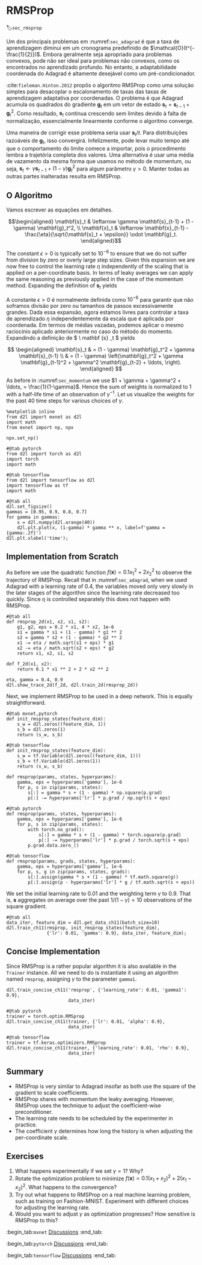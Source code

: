 # RMSProp
:label:`sec_rmsprop`

Um dos principais problemas em :numref:`sec_adagrad` é que a taxa de aprendizagem diminui em um cronograma predefinido de $\mathcal{O}(t^{-\frac{1}{2}})$. Embora geralmente seja apropriado para problemas convexos, pode não ser ideal para problemas não convexos, como os encontrados no aprendizado profundo. No entanto, a adaptabilidade coordenada do Adagrad é altamente desejável como um pré-condicionador.

:cite:`Tieleman.Hinton.2012` propôs o algoritmo RMSProp como uma solução simples para desacoplar o escalonamento de taxas das taxas de aprendizagem adaptativa por coordenadas. O problema é que Adagrad acumula os quadrados do gradiente $\mathbf{g}_t$ em um vetor de estado $\mathbf{s}_t = \mathbf{s}_{t-1} + \mathbf{g}_t^2$. Como resultado, $\mathbf{s}_t$ continua crescendo sem limites devido à falta de normalização, essencialmente linearmente conforme o algoritmo converge.

Uma maneira de corrigir esse problema seria usar $\mathbf{s}_t / t$. Para distribuições razoáveis de $\mathbf{g}_t$, isso convergirá. Infelizmente, pode levar muito tempo até que o comportamento do limite comece a importar, pois o procedimento lembra a trajetória completa dos valores. Uma alternativa é usar uma média de vazamento da mesma forma que usamos no método de momentum, ou seja, $\mathbf{s}_t \leftarrow \gamma \mathbf{s}_{t-1} + (1-\gamma) \mathbf{g}_t^2$ para algum parâmetro $\gamma > 0$. Manter todas as outras partes inalteradas resulta em RMSProp.

## O Algoritmo

Vamos escrever as equações em detalhes.

$$\begin{aligned}
    \mathbf{s}_t & \leftarrow \gamma \mathbf{s}_{t-1} + (1 - \gamma) \mathbf{g}_t^2, \\
    \mathbf{x}_t & \leftarrow \mathbf{x}_{t-1} - \frac{\eta}{\sqrt{\mathbf{s}_t + \epsilon}} \odot \mathbf{g}_t.
\end{aligned}$$

The constant $\epsilon > 0$ is typically set to $10^{-6}$ to ensure that we do not suffer from division by zero or overly large step sizes. Given this expansion we are now free to control the learning rate $\eta$ independently of the scaling that is applied on a per-coordinate basis. In terms of leaky averages we can apply the same reasoning as previously applied in the case of the momentum method. Expanding the definition of $\mathbf{s}_t$ yields

A constante $\epsilon > 0$ é normalmente definida como $10^{-6}$ para garantir que não soframos divisão por zero ou tamanhos de passos excessivamente grandes. Dada essa expansão, agora estamos livres para controlar a taxa de aprendizado $\eta$ independentemente da escala que é aplicada por coordenada. Em termos de médias vazadas, podemos aplicar o mesmo raciocínio aplicado anteriormente no caso do método do momento. Expandindo a definição de $ \ mathbf {s} _t $ yields

$$
\begin{aligned}
\mathbf{s}_t & = (1 - \gamma) \mathbf{g}_t^2 + \gamma \mathbf{s}_{t-1} \\
& = (1 - \gamma) \left(\mathbf{g}_t^2 + \gamma \mathbf{g}_{t-1}^2 + \gamma^2 \mathbf{g}_{t-2} + \ldots, \right).
\end{aligned}
$$

As before in :numref:`sec_momentum` we use $1 + \gamma + \gamma^2 + \ldots, = \frac{1}{1-\gamma}$. Hence the sum of weights is normalized to $1$ with a half-life time of an observation of $\gamma^{-1}$. Let us visualize the weights for the past 40 time steps for various choices of $\gamma$.

```{.python .input}
%matplotlib inline
from d2l import mxnet as d2l
import math
from mxnet import np, npx

npx.set_np()
```

```{.python .input}
#@tab pytorch
from d2l import torch as d2l
import torch
import math
```

```{.python .input}
#@tab tensorflow
from d2l import tensorflow as d2l
import tensorflow as tf
import math
```

```{.python .input}
#@tab all
d2l.set_figsize()
gammas = [0.95, 0.9, 0.8, 0.7]
for gamma in gammas:
    x = d2l.numpy(d2l.arange(40))
    d2l.plt.plot(x, (1-gamma) * gamma ** x, label=f'gamma = {gamma:.2f}')
d2l.plt.xlabel('time');
```

## Implementation from Scratch

As before we use the quadratic function $f(\mathbf{x})=0.1x_1^2+2x_2^2$ to observe the trajectory of RMSProp. Recall that in :numref:`sec_adagrad`, when we used Adagrad with a learning rate of 0.4, the variables moved only very slowly in the later stages of the algorithm since the learning rate decreased too quickly. Since $\eta$ is controlled separately this does not happen with RMSProp.

```{.python .input}
#@tab all
def rmsprop_2d(x1, x2, s1, s2):
    g1, g2, eps = 0.2 * x1, 4 * x2, 1e-6
    s1 = gamma * s1 + (1 - gamma) * g1 ** 2
    s2 = gamma * s2 + (1 - gamma) * g2 ** 2
    x1 -= eta / math.sqrt(s1 + eps) * g1
    x2 -= eta / math.sqrt(s2 + eps) * g2
    return x1, x2, s1, s2

def f_2d(x1, x2):
    return 0.1 * x1 ** 2 + 2 * x2 ** 2

eta, gamma = 0.4, 0.9
d2l.show_trace_2d(f_2d, d2l.train_2d(rmsprop_2d))
```

Next, we implement RMSProp to be used in a deep network. This is equally straightforward.

```{.python .input}
#@tab mxnet,pytorch
def init_rmsprop_states(feature_dim):
    s_w = d2l.zeros((feature_dim, 1))
    s_b = d2l.zeros(1)
    return (s_w, s_b)
```

```{.python .input}
#@tab tensorflow
def init_rmsprop_states(feature_dim):
    s_w = tf.Variable(d2l.zeros((feature_dim, 1)))
    s_b = tf.Variable(d2l.zeros(1))
    return (s_w, s_b)
```

```{.python .input}
def rmsprop(params, states, hyperparams):
    gamma, eps = hyperparams['gamma'], 1e-6
    for p, s in zip(params, states):
        s[:] = gamma * s + (1 - gamma) * np.square(p.grad)
        p[:] -= hyperparams['lr'] * p.grad / np.sqrt(s + eps)
```

```{.python .input}
#@tab pytorch
def rmsprop(params, states, hyperparams):
    gamma, eps = hyperparams['gamma'], 1e-6
    for p, s in zip(params, states):
        with torch.no_grad():
            s[:] = gamma * s + (1 - gamma) * torch.square(p.grad)
            p[:] -= hyperparams['lr'] * p.grad / torch.sqrt(s + eps)
        p.grad.data.zero_()
```

```{.python .input}
#@tab tensorflow
def rmsprop(params, grads, states, hyperparams):
    gamma, eps = hyperparams['gamma'], 1e-6
    for p, s, g in zip(params, states, grads):
        s[:].assign(gamma * s + (1 - gamma) * tf.math.square(g))
        p[:].assign(p - hyperparams['lr'] * g / tf.math.sqrt(s + eps))
```

We set the initial learning rate to 0.01 and the weighting term $\gamma$ to 0.9. That is, $\mathbf{s}$ aggregates on average over the past $1/(1-\gamma) = 10$ observations of the square gradient.

```{.python .input}
#@tab all
data_iter, feature_dim = d2l.get_data_ch11(batch_size=10)
d2l.train_ch11(rmsprop, init_rmsprop_states(feature_dim),
               {'lr': 0.01, 'gamma': 0.9}, data_iter, feature_dim);
```

## Concise Implementation

Since RMSProp is a rather popular algorithm it is also available in the `Trainer` instance. All we need to do is instantiate it using an algorithm named `rmsprop`, assigning $\gamma$ to the parameter `gamma1`.

```{.python .input}
d2l.train_concise_ch11('rmsprop', {'learning_rate': 0.01, 'gamma1': 0.9},
                       data_iter)
```

```{.python .input}
#@tab pytorch
trainer = torch.optim.RMSprop
d2l.train_concise_ch11(trainer, {'lr': 0.01, 'alpha': 0.9},
                       data_iter)
```

```{.python .input}
#@tab tensorflow
trainer = tf.keras.optimizers.RMSprop
d2l.train_concise_ch11(trainer, {'learning_rate': 0.01, 'rho': 0.9},
                       data_iter)
```

## Summary

* RMSProp is very similar to Adagrad insofar as both use the square of the gradient to scale coefficients.
* RMSProp shares with momentum the leaky averaging. However, RMSProp uses the technique to adjust the coefficient-wise preconditioner.
* The learning rate needs to be scheduled by the experimenter in practice.
* The coefficient $\gamma$ determines how long the history is when adjusting the per-coordinate scale.

## Exercises

1. What happens experimentally if we set $\gamma = 1$? Why?
1. Rotate the optimization problem to minimize $f(\mathbf{x}) = 0.1 (x_1 + x_2)^2 + 2 (x_1 - x_2)^2$. What happens to the convergence?
1. Try out what happens to RMSProp on a real machine learning problem, such as training on Fashion-MNIST. Experiment with different choices for adjusting the learning rate.
1. Would you want to adjust $\gamma$ as optimization progresses? How sensitive is RMSProp to this?

:begin_tab:`mxnet`
[Discussions](https://discuss.d2l.ai/t/356)
:end_tab:

:begin_tab:`pytorch`
[Discussions](https://discuss.d2l.ai/t/1074)
:end_tab:

:begin_tab:`tensorflow`
[Discussions](https://discuss.d2l.ai/t/1075)
:end_tab:
<!--stackedit_data:
eyJoaXN0b3J5IjpbLTE2NzAwMDYzMzddfQ==
-->
